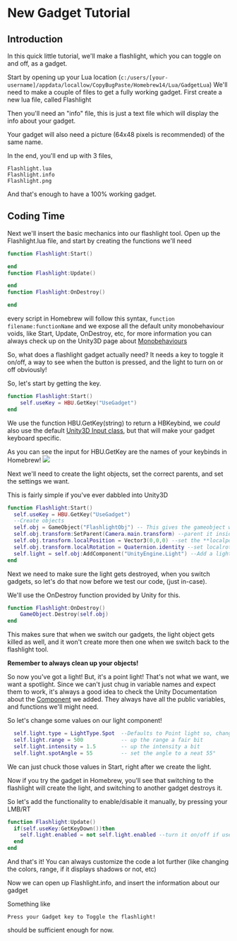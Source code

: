 
# New Gadget Tutorial
## Introduction
In this quick little tutorial, we'll make a flashlight, which you can toggle on and off, as a gadget.

Start by opening up your Lua location (``c:/users/[your-username]/appdata/locallow/CopyBugPaste/Homebrew14/Lua/GadgetLua``)
We'll need to make a couple of files to get a fully working gadget. 
First create a new lua file, called Flashlight

Then you'll need an "info" file, this is just a text file which will display the info about your gadget. 

Your gadget will also need a picture (64x48 pixels is recommended) of the same name.

In the end, you'll end up with 3 files, 
```
Flashlight.lua
Flashlight.info
Flashlight.png
```
And that's enough to have a 100% working gadget.

## Coding Time
Next we'll insert the basic mechanics into our flashlight tool. 
Open up the Flashlight.lua file, and start by creating the functions we'll need

```lua
function Flashlight:Start()

end 
function Flashlight:Update()

end
function Flashlight:OnDestroy()

end
```
every script in Homebrew will follow this syntax, ``function filename:functionName``
and we expose all the default unity monobehaviour voids, like 
Start, Update, OnDestroy, etc, for more information you can always check up on the Unity3D page about [Monobehaviours](https://docs.unity3d.com/ScriptReference/MonoBehaviour.html)

So, what does a flashlight gadget actually need? It needs a key to toggle it on/off, a way to see when the button is pressed, and the light to turn on or off obviously!

So, let's start by getting the key. 

```lua
function Flashlight:Start()
    self.useKey = HBU.GetKey("UseGadget")
end 
``` 
We use the function HBU.GetKey(string) to return a HBKeybind, we _could_ also use the default [Unity3D Input class](https://docs.unity3d.com/ScriptReference/Input.html), but that will make your gadget keyboard specific. 

As you can see the input for HBU.GetKey are the names of your keybinds in Homebrew! 
<img src="http://i.imgur.com/hJeDFKr.png"/>

Next we'll need to create the light objects, set the correct parents, and set the settings we want. 

This is fairly simple if you've ever dabbled into Unity3D 

```lua 
function Flashlight:Start()
  self.useKey = HBU.GetKey("UseGadget") 
  --Create objects
  self.obj = GameObject("FlashlightObj") -- This gives the gameobject we create the name "FlashlightObj"
  self.obj.transform:SetParent(Camera.main.transform) --parent it inside the main camera
  self.obj.transform.localPosition = Vector3(0,0,0) --set the **localposition** to 0,0,0 (aka relative pos to parent)
  self.obj.transform.localRotation = Quaternion.identity --set localrotation to identity (forward)
  self.light = self.obj:AddComponent("UnityEngine.Light") --Add a light component, which is under UnityEngine
end
```

Next we need to make sure the light gets destroyed, when you switch gadgets, so let's do that now before we test our code, (just in-case).

We'll use the OnDestroy function provided by Unity for this. 

```lua
function Flashlight:OnDestroy()
    GameObject.Destroy(self.obj)
end 
```
This makes sure that when we switch our gadgets, the light object gets killed as well, and it won't create more then one when we switch back to the flashlight tool. 

**Remember to always clean up your objects!** 

So now you've got a light! But, it's a point light! That's not what we want, we want a spotlight. Since we can't just chug in variable names and expect them to work, it's always a good idea to check the Unity Documentation about the [Component](https://docs.unity3d.com/ScriptReference/Light.html) we added. 
They always have all the public variables, and functions we'll might need. 

So let's change some values on our light component!

```lua
  self.light.type = LightType.Spot  --Defaults to Point light so, change to spot
  self.light.range = 500            -- up the range a fair bit
  self.light.intensity = 1.5        -- up the intensity a bit
  self.light.spotAngle = 55         -- set the angle to a neat 55° 
```
We can just chuck those values in Start, right after we create the light. 

Now if you try the gadget in Homebrew, you'll see that switching to the flashlight will create the light, and switching to another gadget destroys it. 

So let's add the functionality to enable/disable it manually, by pressing your LMB/RT 
```lua 
function Flashlight:Update()
  if(self.useKey:GetKeyDown())then
    self.light.enabled = not self.light.enabled --turn it on/off if useKey is pressed down 
  end
end
```

And that's it! You can always customize the code a lot further (like changing the colors, range, if it displays shadows or not, etc)

Now we can open up Flashlight.info, and insert the information about our gadget

Something like 
```
Press your Gadget key to Toggle the flashlight!
```
should be sufficient enough for now. 
